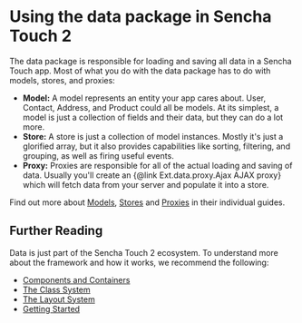 # Using the data package in Sencha Touch 2

The data package is responsible for loading and saving all data in a Sencha Touch app. Most of what you do with the data package has to do with models, stores, and proxies:

* **Model:** A model represents an entity your app cares about. User, Contact, Address, and Product could all be models. At its simplest, a model is just a collection of fields and their data, but they can do a lot more.
* **Store:** A store is just a collection of model instances. Mostly it's just a glorified array, but it also provides capabilities like sorting, filtering, and grouping, as well as firing useful events.
* **Proxy:** Proxies are responsible for all of the actual loading and saving of data. Usually you'll create an {@link Ext.data.proxy.Ajax AJAX proxy} which will fetch data from your server and populate it into a store.

Find out more about <a href="#!/guide/models">Models</a>, <a href="#!/guide/stores">Stores</a> and <a href="#!/guide/proxies">Proxies</a> in their individual guides.

## Further Reading

Data is just part of the Sencha Touch 2 ecosystem. To understand more about the framework and how it works, we recommend the following:

* [Components and Containers](#!/guide/components)
* [The Class System](#!/guide/class_system)
* [The Layout System](#!/guide/layouts)
* [Getting Started](#!/guide/getting_started)
